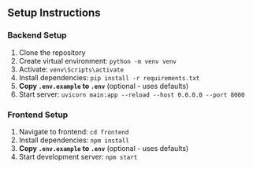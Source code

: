 ## Setup Instructions

### Backend Setup
1. Clone the repository
2. Create virtual environment: `python -m venv venv`
3. Activate: `venv\Scripts\activate`
4. Install dependencies: `pip install -r requirements.txt`
5. **Copy `.env.example` to `.env`** (optional - uses defaults)
6. Start server: `uvicorn main:app --reload --host 0.0.0.0 --port 8000`

### Frontend Setup
1. Navigate to frontend: `cd frontend`
2. Install dependencies: `npm install`
3. **Copy `.env.example` to `.env`** (optional - uses defaults)
4. Start development server: `npm start`